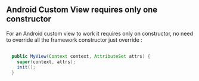 
## Android Custom View requires only one constructor

For an Android custom view to work it requires only on constructor, no need to override all 
the framework constructor just override : 
```java 
  
  public MyView(Context context, AttributeSet attrs) {
    super(context, attrs);
    init();
  }

```
